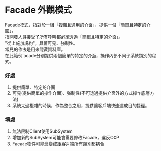 # Facade 外觀模式
Facade模式，指對於一組「複雜且通用的介面」，提供一個「簡單且特定的介面」。  
指開發人員接受了所有呼叫都必須透過「簡單且特定的介面」。  
"從上施加規約"，具備可見、強制性。  
常見的作法是用來隱藏資料庫。  
在此範例facade分別提供兩個簡單的特定的介面，操作內部不同子系統類別的程式。  

### 好處
1. 提供簡單、特定的介面
2. 可見(提供簡單的操作介面)、強制性(不可透過提供介面外的方式操作底層方法)
3. 系統太過複雜的時候，作為整合之用，提供讓客戶端快速達成目的捷徑。
### 壞處
1. 無法限制Client使用SubSystem
2. 增加新的SubSystem可能會需要修改Facade，違反OCP
3. Facade物件可能會變成跟客戶端所有類別都耦合
